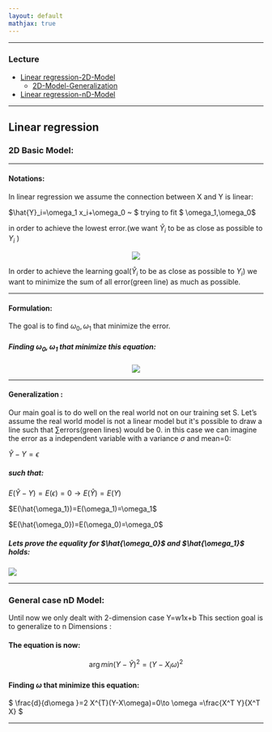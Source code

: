 ```yaml
---
layout: default
mathjax: true
---
```


<hr />

### Lecture

- [Linear regression-2D-Model](#LR_2D)
  - [2D-Model-Generalization](#LR_G)
- [Linear regression-nD-Model](#LR_nD)

<hr />

## Linear regression 

<a name='LR_2D'></a>
### 2D Basic Model:

<hr />

#### Notations:


In linear regression we assume the connection between X and Y is linear:

$\hat{Y}_i=\omega_1 x_i+\omega_0 ~ $ trying to fit $ \omega_1,\omega_0$ 

in order to achieve the lowest error.(we want $\hat{Y}_i$ to be as close as possible to $Y_i$ )

<p align="center">
	<img src="/C096411/image/less1/Capture1.PNG" align="middle">
</p>


In order to achieve the learning goal($\hat{Y}_i$ to be as close as possible to $Y_i$) we want to minimize the sum of all  error(green line) as much as possible. 

<hr />

#### Formulation:

The goal is to find $\omega_0,\omega_1$ that minimize the error.

##### Finding $\omega_0,\omega_1$ that minimize this equation:

<p align="center">
	<img src="/C096411/image/less1/Capture4.PNG" align="middle">
</p>

<a name='LR_G'></a>


<hr />

#### Generalization :


Our main goal is to do well on the real world not on our training set S. 
Let’s assume the real world model is not a linear model but it's possible to draw a line such that
$\sum$errors(green lines) would be 0. in this case we can imagine the error as a independent variable with a
variance $\sigma$ and mean=0:

$\hat{Y}-Y=\epsilon$

##### such that:

$E(\hat{Y}-Y)=E(\epsilon)=0 \to E(\hat{Y})=E(Y)$

$E(\hat{\omega_1})=E(\omega_1)=\omega_1$

$E(\hat{\omega_0})=E(\omega_0)=\omega_0$

##### Lets prove the equality for $\hat{\omega_0}$ and $\hat{\omega_1}$ holds:


<img src="/C096411/image/less3/Capture3.PNG" align="middle">



<a name='LR_nD'></a>

<hr />

### General case nD Model:


Until now we only dealt with 2-dimension case Y=w1x+b This section goal is to generalize to n Dimensions :


#### The equation is now:

$$
\arg min {(Y-\hat{Y})}^2={(Y-X_i\omega)}^2 
$$


#### Finding $\omega$ that minimize this equation:

$ \frac{d}{d\omega }=2 X^{T}(Y-X\omega)=0\to \omega =\frac{X^T Y}{X^T X} $

<a name='PR'></a>



<hr />
